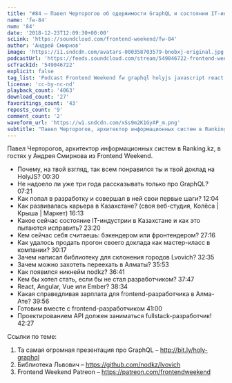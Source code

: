 ```yaml
---
title: "#84 – Павел Черторогов об одержимости GraphQL и состоянии IT-индустрии в Алматы"
name: 'fw-84'
num: '84'
date: '2018-12-23T12:09:30+00:00'
scLink: 'https://soundcloud.com/frontend-weekend/fw-84'
author: 'Андрей Смирнов'
image: 'https://i1.sndcdn.com/avatars-000358703579-bnobxj-original.jpg'
podcastUrl: 'https://feeds.soundcloud.com/stream/549046722-frontend-weekend-fw-84.m4a'
scTrackId: '549046722'
explicit: false
tag_list: 'Podcast Frontend Weekend fw graphql holyjs javascript react'
license: 'cc-by-nc-nd'
playback_count: '4063'
download_count: '27'
favoritings_count: '43'
reposts_count: '9'
comment_count: '2'
waveform_url: 'https://w1.sndcdn.com/xSs9m2K1GyAP_m.png'
subtitle: "Павел Черторогов, архитектор информационных систем в Ranking.kz, в гостях у Андрея Смирнова из Frontend Weekend. "
---
```

Павел Черторогов, архитектор информационных систем в Ranking.kz, в гостях у Андрея Смирнова из Frontend Weekend. 

- Почему, на твой взгляд, так всем понравился ты и твой доклад на HolyJS? <timecode sec="30">00:30</timecode>
- Не надоело ли уже три года рассказывать только про GraphQL? <timecode sec="441">07:21</timecode>
- Как попал в разработку и совершал в ней свои первые шаги? <timecode sec="724">12:04</timecode>
- Как развивалась карьера в Казахстане? (своя веб-студия, Колёса | Крыша | Маркет) <timecode sec="973">16:13</timecode>
- Какое сейчас состояние IT-индустрии в Казахстане и как это пытаются исправить? <timecode sec="1400">23:20</timecode>
- Кем сейчас себя считаешь: бэкендером или фронтендером? <timecode sec="1636">27:16</timecode>
- Как удалось продать прогон своего доклада как мастер-класс в компании? <timecode sec="1817">30:17</timecode>
- Зачем написал библиотеку для склонения городов Lvovich? <timecode sec="1955">32:35</timecode>
- Зачем можно захотеть переехать в Алматы? <timecode sec="2153">35:53</timecode>
- Как появился никнейм nodkz? <timecode sec="2201">36:41</timecode>
- Кем бы хотел стать, если бы не стал разработчиком? <timecode sec="2267">37:47</timecode>
- React, Angular, Vue или Ember? <timecode sec="2314">38:34</timecode>
- Какая справедливая зарплата для frontend-разработчика в Алма-Ате? <timecode sec="2396">39:56</timecode>
- Готовим вместе с frontend-разработчиком <timecode sec="2460">41:00</timecode>
- Проектированием API должен заниматься fullstack-разработчик! <timecode sec="2547">42:27</timecode>

Ссылки по теме:
1) Та самая огромная презентация про GraphQL – http://bit.ly/holy-graphql
2) Библиотека Львович – https://github.com/nodkz/lvovich
3) Frontend Weekend Patreon – https://patreon.com/frontendweekend